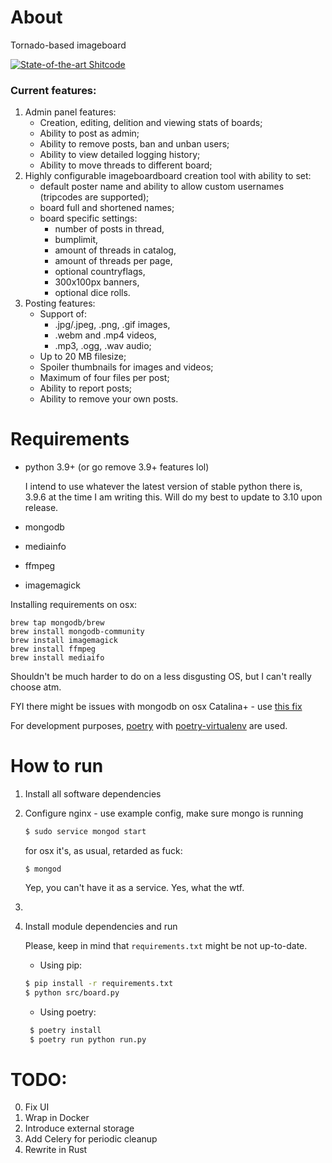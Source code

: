 # About
Tornado-based imageboard

[![State-of-the-art Shitcode](https://img.shields.io/static/v1?label=State-of-the-art&message=Shitcode&color=7B5804)](https://github.com/trekhleb/state-of-the-art-shitcode)

### Current features:
1. Admin panel features:
    * Creation, editing, delition and viewing stats of boards;
    * Ability to post as admin;
    * Ability to remove posts, ban and unban users;
    * Ability to view detailed logging history;
    * Ability to move threads to different board;
2. Highly configurable imageboardboard creation tool with ability to set:
    * default poster name and ability to allow custom usernames (tripcodes are supported);
    * board full and shortened names;
    * board specific settings:
        * number of posts in thread,
        * bumplimit,
        * amount of threads in catalog, 
        * amount of threads per page,
        * optional countryflags,
        * 300x100px banners,
        * optional dice rolls.
3. Posting features:
    * Support of:
        * .jpg/.jpeg, .png, .gif images,
        * .webm and .mp4 videos,
        * .mp3, .ogg, .wav audio;
    * Up to 20 MB filesize;
    * Spoiler thumbnails for images and videos;
    * Maximum of four files per post;
    * Ability to report posts;
    * Ability to remove your own posts.

# Requirements
* python 3.9+ (or go remove 3.9+ features lol)

   I intend to use whatever the latest version of stable python there is, 3.9.6 at the time I am writing this.
   Will do my best to update to 3.10 upon release.
* mongodb
* mediainfo
* ffmpeg
* imagemagick

Installing requirements on osx:
```shell
brew tap mongodb/brew
brew install mongodb-community
brew install imagemagick
brew install ffmpeg
brew install mediaifo
```
Shouldn't be much harder to do on a less disgusting OS, but I can't really choose atm.

FYI there might be issues with mongodb on osx Catalina+ - use [this fix](https://stackoverflow.com/a/61423909/12932611)

For development purposes, [poetry]() with [poetry-virtualenv]() are used.

# How to run
1. Install all software dependencies
2. Configure nginx - use example config, make sure mongo is running
    ```sh
    $ sudo service mongod start
    ```
   for osx it's, as usual, retarded as fuck:
   ```shell
   $ mongod
   ```
   Yep, you can't have it as a service. Yes, what the wtf.
4. 
5. Install module dependencies and run
   
   Please, keep in mind that `requirements.txt` might be not up-to-date.
   
   * Using pip:
    ```sh
    $ pip install -r requirements.txt
    $ python src/board.py
    ```
   * Using poetry:
   ```sh
    $ poetry install
    $ poetry run python run.py
    ```

# TODO:
0. Fix UI
1. Wrap in Docker
2. Introduce external storage
3. Add Celery for periodic cleanup
4. Rewrite in Rust